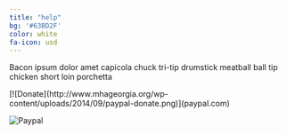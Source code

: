 ```yaml
---
title: "help"
bg: '#63BD2F'
color: white
fa-icon: usd
---
```


Bacon ipsum dolor amet capicola chuck tri-tip drumstick meatball ball tip chicken short loin porchetta

<div class="icontain">
[![Donate](http://www.mhageorgia.org/wp-content/uploads/2014/09/paypal-donate.png)](paypal.com)
</div>

![Paypal](http://www.mhageorgia.org/wp-content/uploads/2014/09/paypal-donate.png)
